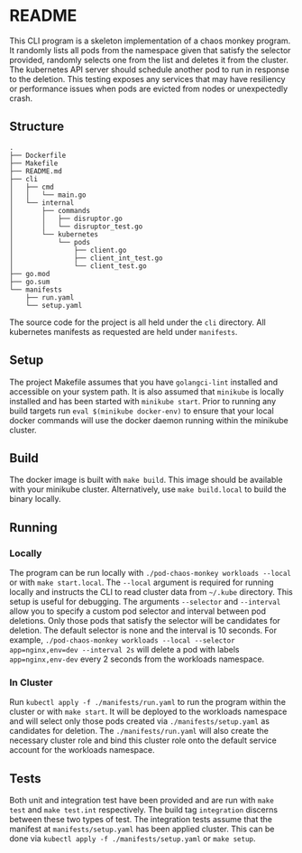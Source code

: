 # README

This CLI program is a skeleton implementation of a chaos monkey program. 
It randomly lists all pods from the namespace given that satisfy the selector provided, randomly selects one from the 
list and deletes it from the cluster.
The kubernetes API server should schedule another pod to run in response to the deletion.
This testing exposes any services that may have resiliency or performance issues when pods are evicted from nodes or
unexpectedly crash.

## Structure

```
.
├── Dockerfile
├── Makefile
├── README.md
├── cli
│   ├── cmd
│   │   └── main.go
│   └── internal
│       ├── commands
│       │   ├── disruptor.go
│       │   └── disruptor_test.go
│       └── kubernetes
│           └── pods
│               ├── client.go
│               ├── client_int_test.go
│               └── client_test.go
├── go.mod
├── go.sum
└── manifests
    ├── run.yaml
    └── setup.yaml
```

The source code for the project is all held under the `cli` directory. 
All kubernetes manifests as requested are held under `manifests`.

## Setup

The project Makefile assumes that you have `golangci-lint` installed and accessible on your system path.
It is also assumed that `minikube` is locally installed and has been started with `minikube start`.
Prior to running any build targets run `eval $(minikube docker-env)` to ensure that your local docker commands will use
the docker daemon running within the minikube cluster.


## Build

The docker image is built with `make build`. 
This image should be available with your minikube cluster.
Alternatively, use `make build.local` to build the binary locally. 

## Running

### Locally

The program can be run locally with `./pod-chaos-monkey workloads --local` or with `make start.local`.
The `--local` argument is required for running locally and instructs the CLI to read cluster data from `~/.kube` directory.
This setup is useful for debugging.
The arguments `--selector` and `--interval` allow you to specify a custom pod selector and interval between pod deletions.
Only those pods that satisfy the selector will be candidates for deletion.
The default selector is none and the interval is 10 seconds. 
For example, `./pod-chaos-monkey workloads --local --selector app=nginx,env=dev --interval 2s` will delete a pod with 
labels `app=nginx,env-dev` every 2 seconds from the workloads namespace.

### In Cluster

Run `kubectl apply -f ./manifests/run.yaml` to run the program within the cluster or with `make start`.
It will be deployed to the workloads namespace and will select only those pods created via `./manifests/setup.yaml` as 
candidates for deletion.
The `./manifests/run.yaml` will also create the necessary cluster role and bind this cluster role onto the default 
service account for the workloads namespace.

## Tests

Both unit and integration test have been provided and are run with `make test` and `make test.int` respectively. 
The build tag `integration` discerns between these two types of test. 
The integration tests assume that the manifest at `manifests/setup.yaml` has been applied cluster. 
This can be done via `kubectl apply -f ./manifests/setup.yaml` or `make setup`.

